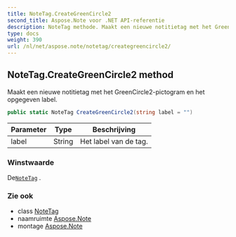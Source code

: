 ```yaml
---
title: NoteTag.CreateGreenCircle2
second_title: Aspose.Note voor .NET API-referentie
description: NoteTag methode. Maakt een nieuwe notitietag met het GreenCircle2pictogram en het opgegeven label.
type: docs
weight: 390
url: /nl/net/aspose.note/notetag/creategreencircle2/
---
```

## NoteTag.CreateGreenCircle2 method

Maakt een nieuwe notitietag met het GreenCircle2-pictogram en het opgegeven label.

```csharp
public static NoteTag CreateGreenCircle2(string label = "")
```

| Parameter | Type | Beschrijving |
| --- | --- | --- |
| label | String | Het label van de tag. |

### Winstwaarde

De[`NoteTag`](../) .

### Zie ook

* class [NoteTag](../)
* naamruimte [Aspose.Note](../../notetag/)
* montage [Aspose.Note](../../../)


